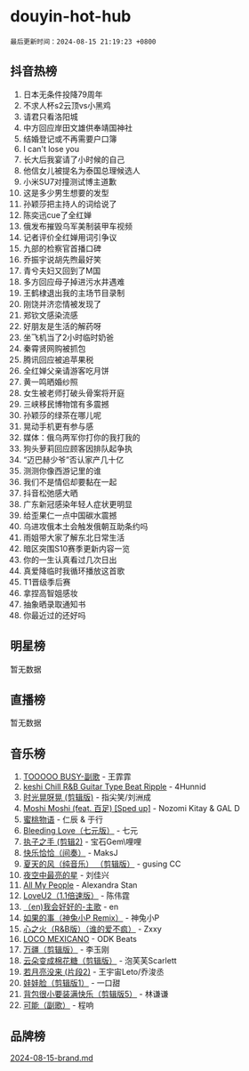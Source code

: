 # douyin-hot-hub

`最后更新时间：2024-08-15 21:19:23 +0800`

## 抖音热榜

1. 日本无条件投降79周年
1. 不求人杯s2云顶vs小黑鸡
1. 请君只看洛阳城
1. 中方回应岸田文雄供奉靖国神社
1. 结婚登记或不再需要户口簿
1. I can't lose you
1. 长大后我宴请了小时候的自己
1. 他信女儿被提名为泰国总理候选人
1. 小米SU7对撞测试博主道歉
1. 这是多少男生想要的发型
1. 孙颖莎把主持人的词给说了
1. 陈奕迅cue了全红婵
1. 俄发布摧毁乌军美制装甲车视频
1. 记者评价全红婵用词引争议
1. 九部的检察官首播口碑
1. 乔振宇说胡先煦最好笑
1. 青兮夫妇又回到了M国
1. 多方回应母子掉进污水井遇难
1. 王鹤棣退出我的主场节目录制
1. 刚饶并济恋情被发现了
1. 郑钦文感染流感
1. 好朋友是生活的解药呀
1. 坐飞机当了2小时临时奶爸
1. 秦霄贤网购被抓包
1. 腾讯回应被追苹果税
1. 全红婵父亲请游客吃月饼
1. 黄一鸣晒婚纱照
1. 女生被老师打破头骨案将开庭
1. 三峡移民博物馆有多震撼
1. 孙颖莎的绿茶在哪儿呢
1. 晃动手机更有参与感
1. 媒体：俄乌两军你打你的我打我的
1. 狗头萝莉回应顾客因排队起争执
1. “迈巴赫少爷”否认家产几十亿
1. 测测你像西游记里的谁
1. 我们不是情侣却要黏在一起
1. 抖音松弛感大晒
1. 广东新冠感染年轻人症状更明显
1. 给歪果仁一点中国碳水震撼
1. 乌进攻俄本土会触发俄朝互助条约吗
1. 雨姐带大家了解东北日常生活
1. 暗区突围S10赛季更新内容一览
1. 你的一生认真看过几次日出
1. 真爱降临时我循环播放这首歌
1. T1晋级季后赛
1. 拿捏高智姐感妆
1. 抽象晒录取通知书
1. 你最近过的还好吗

## 明星榜

暂无数据

## 直播榜

暂无数据

## 音乐榜

1. [TOOOOO BUSY-副歌](https://sf5-hl-cdn-tos.douyinstatic.com/obj/tos-cn-ve-2774/o0fmjGZetNDjSM5EimFs2QlzBg30YgByJMRQrC) - 王霏霏
1. [keshi Chill R&B Guitar Type Beat Ripple](https://sf3-cdn-tos.douyinstatic.com/obj/tos-cn-ve-2774/okQIfmitAB3HpgZQo0YCEFEACcDhQngn0fkFIC) - 4Hunnid
1. [时光晃呀晃 (剪辑版)](https://sf5-hl-cdn-tos.douyinstatic.com/obj/tos-cn-ve-2774/o8ACeQem3gwI1x3GIYGAfKG0LJebKFRJDwRwyW) - 指尖笑/刘洲成
1. [Moshi Moshi (feat. 百足) [Sped up]](https://sf3-cdn-tos.douyinstatic.com/obj/tos-cn-ve-2774/ocCPFQcXJLeroaIdQLIGAoeeYM3OAUYGDguHXz) - Nozomi Kitay & GAL D
1. [蜜桃物语](https://sf3-cdn-tos.douyinstatic.com/obj/tos-cn-ve-2774/oIhOSCZtIACtYU4XQkngiW9kCBfVD1Fz9IYeqL) - 仁辰 & 于行
1. [Bleeding Love（七元版）](https://sf5-hl-cdn-tos.douyinstatic.com/obj/tos-cn-ve-2774/oEgC9eZFHQ1MfSRnrfkzFp8AayDWqAQMABBgUs) - 七元
1. [执子之手 (剪辑2)](https://sf5-hl-cdn-tos.douyinstatic.com/obj/tos-cn-ve-2774/oUoZLQjCc31XzqsBnBQUNgeKtYPBcgbFDwtfcu) - 宝石Gem\哩哩
1. [快乐恰恰（间奏）](https://sf5-hl-cdn-tos.douyinstatic.com/obj/tos-cn-ve-2774/oMesum3HvWQXJxuMFeVYzf54o2QzH5aEBPOCAn) - MaksJ
1. [夏天的风（纯音乐） （剪辑版）](https://sf5-hl-cdn-tos.douyinstatic.com/obj/tos-cn-ve-2774/oUzLjBZZFQAoNRmGokEeD5zfQCObp6UeFAnTa6) - gusing CC
1. [夜空中最亮的星](https://sf5-hl-cdn-tos.douyinstatic.com/obj/tos-cn-ve-2774/o4IfgGwqqnFeXEMGaS8JBzJAdayAaCeoxqbjCD) - 刘佳兴
1. [All My People](https://sf5-hl-cdn-tos.douyinstatic.com/obj/tos-cn-ve-2774/c7773e6b7c3f4bd9b26cd85b0cfa4eff) - Alexandra Stan
1. [LoveU2（1.1倍速版）](https://sf3-cdn-tos.douyinstatic.com/obj/tos-cn-ve-2774/oQMeDffLaEmgMwgCOEMAFCI6INzoFPgWdD0rsa) - 陈伟霆
1. [（en)我会好好的-主歌](https://sf5-hl-cdn-tos.douyinstatic.com/obj/tos-cn-ve-2774/oUrYpIdrvCbA8m8yAZjbMWjUkL6tiinWMkBTs) - en
1. [如果的事（神兔小P Remix）](https://sf3-cdn-tos.douyinstatic.com/obj/tos-cn-ve-2774/okHtAffz3g4ZB0BMQn9iC9BC6AciI3xCmgQTqt) - 神兔小P
1. [心之火（R&B版）（谁的爱不疯）](https://sf3-cdn-tos.douyinstatic.com/obj/tos-cn-ve-2774/okemkEDaIBBE3OosftCgMxlFkLQZRw37t36ZQv) - Zxxy
1. [LOCO MEXICANO](https://sf5-hl-cdn-tos.douyinstatic.com/obj/tos-cn-ve-2774/owxVoxJorA4ILBfsMAjU6t7O1xW9w0tS7EYzh6) - ODK Beats
1. [万疆（剪辑版）](https://sf5-hl-cdn-tos.douyinstatic.com/obj/tos-cn-ve-2774/ooG7oVgFlDTelKCjCsTTobQvbdtj1BBQXnfZd8) - 李玉刚
1. [云朵变成棉花糖（剪辑版）](https://sf3-cdn-tos.douyinstatic.com/obj/tos-cn-ve-2774/o8LC84GQLALFfXeyJmh8KE61byVQYMMeAZLfEI) - 泡芙芙Scarlett
1. [若月亮没来 (片段2)](https://sf5-hl-cdn-tos.douyinstatic.com/obj/tos-cn-ve-2774/ocQavLLjkCOeDxGyYeIMGgNAIwJ0QXE1Ve3Fzv) - 王宇宙Leto/乔浚丞
1. [娃娃脸（剪辑版1）](https://sf3-cdn-tos.douyinstatic.com/obj/tos-cn-ve-2774/oIimSCgQoNUePTAZ1Ba7TeADY4KetGYsVFeaaB) - 一口甜
1. [背包很小要装满快乐（剪辑版5）](https://sf5-hl-cdn-tos.douyinstatic.com/obj/tos-cn-ve-2774/oUqSJIiBjw2pxsBAiQRmkbZGJrlGCMBPpIW90) - 林谦谦
1. [可能（副歌）](https://sf5-hl-cdn-tos.douyinstatic.com/obj/tos-cn-ve-2774/cde1731888894259b333569393c2fb51) - 程响

## 品牌榜

[2024-08-15-brand.md](2024-08-15-brand.md)

